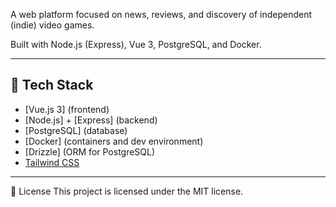 A web platform focused on news, reviews, and discovery of independent (indie) video games.

Built with Node.js (Express), Vue 3, PostgreSQL, and Docker.

---

## 🧩 Tech Stack

- [Vue.js 3] (frontend)
- [Node.js] + [Express] (backend)
- [PostgreSQL] (database)
- [Docker] (containers and dev environment)
- [Drizzle] (ORM for PostgreSQL)
- [Tailwind CSS](styling)

---

📝 License
This project is licensed under the MIT license.

